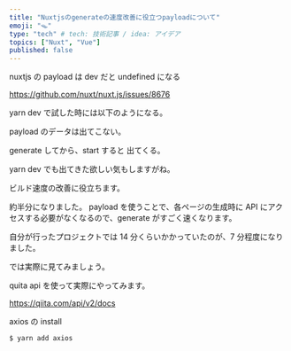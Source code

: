 ```yaml
---
title: "Nuxtjsのgenerateの速度改善に役立つpayloadについて"
emoji: "🪤"
type: "tech" # tech: 技術記事 / idea: アイデア
topics: ["Nuxt", "Vue"]
published: false
---
```


nuxtjs の payload は dev だと undefined になる

https://github.com/nuxt/nuxt.js/issues/8676

yarn dev で試した時には以下のようになる。

payload のデータは出てこない。

generate してから、start すると 出てくる。

yarn dev でも出てきた欲しい気もしますがね。

ビルド速度の改善に役立ちます。

約半分になりました。
payload を使うことで、各ページの生成時に API にアクセスする必要がなくなるので、generate がすごく速くなります。

自分が行ったプロジェクトでは 14 分くらいかかっていたのが、7 分程度になりました。

では実際に見てみましょう。

quita api を使って実際にやってみます。

https://qiita.com/api/v2/docs

axios の install

```
$ yarn add axios
```
